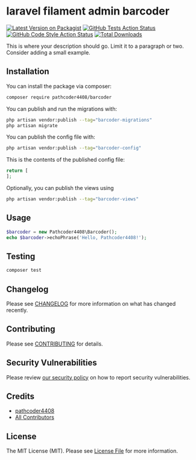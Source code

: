 # laravel filament admin barcoder

[![Latest Version on Packagist](https://img.shields.io/packagist/v/pathcoder4408/barcoder.svg?style=flat-square)](https://packagist.org/packages/pathcoder4408/barcoder)
[![GitHub Tests Action Status](https://img.shields.io/github/workflow/status/pathcoder4408/barcoder/run-tests?label=tests)](https://github.com/pathcoder4408/barcoder/actions?query=workflow%3Arun-tests+branch%3Amain)
[![GitHub Code Style Action Status](https://img.shields.io/github/workflow/status/pathcoder4408/barcoder/Check%20&%20fix%20styling?label=code%20style)](https://github.com/pathcoder4408/barcoder/actions?query=workflow%3A"Check+%26+fix+styling"+branch%3Amain)
[![Total Downloads](https://img.shields.io/packagist/dt/pathcoder4408/barcoder.svg?style=flat-square)](https://packagist.org/packages/pathcoder4408/barcoder)

This is where your description should go. Limit it to a paragraph or two. Consider adding a small example.


## Installation

You can install the package via composer:

```bash
composer require pathcoder4408/barcoder
```

You can publish and run the migrations with:

```bash
php artisan vendor:publish --tag="barcoder-migrations"
php artisan migrate
```

You can publish the config file with:

```bash
php artisan vendor:publish --tag="barcoder-config"
```

This is the contents of the published config file:

```php
return [
];
```

Optionally, you can publish the views using

```bash
php artisan vendor:publish --tag="barcoder-views"
```

## Usage

```php
$barcoder = new Pathcoder4408\Barcoder();
echo $barcoder->echoPhrase('Hello, Pathcoder4408!');
```

## Testing

```bash
composer test
```

## Changelog

Please see [CHANGELOG](CHANGELOG.md) for more information on what has changed recently.

## Contributing

Please see [CONTRIBUTING](https://github.com/spatie/.github/blob/main/CONTRIBUTING.md) for details.

## Security Vulnerabilities

Please review [our security policy](../../security/policy) on how to report security vulnerabilities.

## Credits

- [pathcoder4408](https://github.com/pathcoder4408)
- [All Contributors](../../contributors)

## License

The MIT License (MIT). Please see [License File](LICENSE.md) for more information.
